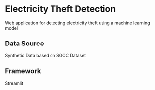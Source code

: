 # Electricity Theft Detection

Web application for detecting electricity theft using a machine learning model

## Data Source

Synthetic Data based on SGCC Dataset

## Framework

Streamlit